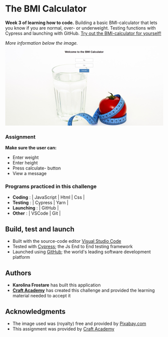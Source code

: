 # The BMI Calculator
**Week 3 of learning how to code.** Building a basic BMI-calculator that lets you know if you are normal, over- or underweight. Testing functions with Cypress and launching with GitHub. [Try out the BMI-calculator for yourself!](https://kfrostare.github.io/BMI_calculator/)

*More information below the image.*
![The BMI Calculator](src/assets/css/bmicover01.jpg)

### Assignment
**Make sure the user can:**
* Enter weight
* Enter height
* Press calculate- button
* View a message

### Programs practiced in this challenge
* **Coding**
: | JavaScript | Html | Css |
* **Testing**
: | Cypress | Yarn |  
* **Launching**
: | GitHub |
* **Other**
: | VSCode | Git |

## Build, test and launch
* Built with the source-code editor [Visual Studio Code](https://code.visualstudio.com/)
* Tested with [Cypress](https://www.cypress.io/); the Js End to End testing framework
* Launched using [GitHub](https://github.com/); the world's leading software development platform

## Authors
* **Karolina Frostare** has built this application
* **[Craft Academy](https://www.craftacademy.se/english/)** has created this challenge and provided the learning material needed to accept it

## Acknowledgments
* The image used was (royalty) free and provided by [Pixabay.com](https://pixabay.com/)
* This assignment was provided by [Craft Academy](https://www.craftacademy.se/english/)

